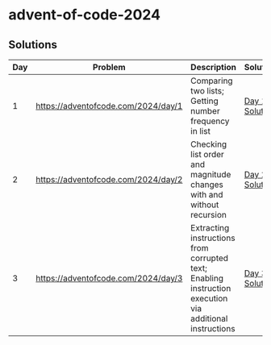 # advent-of-code-2024

## Solutions

| Day | Problem                             | Description                                                                                             | Solution                         |
| --- | ----------------------------------- | ------------------------------------------------------------------------------------------------------- | -------------------------------- |
| 1   | https://adventofcode.com/2024/day/1 | Comparing two lists; Getting number frequency in list                                                   | [Day 1 Solution](solver/day1.py) |
| 2   | https://adventofcode.com/2024/day/2 | Checking list order and magnitude changes with and without recursion                                    | [Day 2 Solution](solver/day2.py) |
| 3   | https://adventofcode.com/2024/day/3 | Extracting instructions from corrupted text; Enabling instruction execution via additional instructions | [Day 3 Solution](solver/day3.py) |
